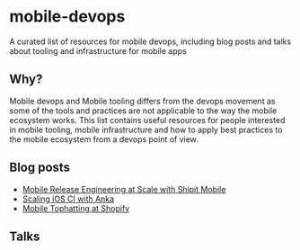 # mobile-devops
A curated list of resources for mobile devops, including blog posts and talks about tooling and infrastructure for mobile apps

## Why?
Mobile devops and Mobile tooling differs from the devops movement as some of the tools and practices are not applicable
to the way the mobile ecosystem works. This list contains useful resources for people interested in mobile tooling, mobile infrastructure and how to apply best practices to the mobile ecosystem from a devops point of view.

## Blog posts
- [Mobile Release Engineering at Scale with Shipit Mobile](https://engineering.shopify.com/blogs/engineering/mobile-release-engineering-scale-shipit-mobile)
- [Scaling iOS CI with Anka](https://engineering.shopify.com/blogs/engineering/scaling-ios-ci-with-anka)
- [Mobile Tophatting at Shopify](https://engineering.shopify.com/blogs/engineering/mobile-tophatting-at-shopify-1)

## Talks
